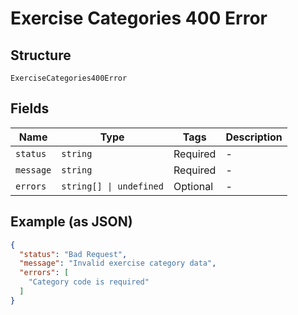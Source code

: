 
# Exercise Categories 400 Error

## Structure

`ExerciseCategories400Error`

## Fields

| Name | Type | Tags | Description |
|  --- | --- | --- | --- |
| `status` | `string` | Required | - |
| `message` | `string` | Required | - |
| `errors` | `string[] \| undefined` | Optional | - |

## Example (as JSON)

```json
{
  "status": "Bad Request",
  "message": "Invalid exercise category data",
  "errors": [
    "Category code is required"
  ]
}
```

